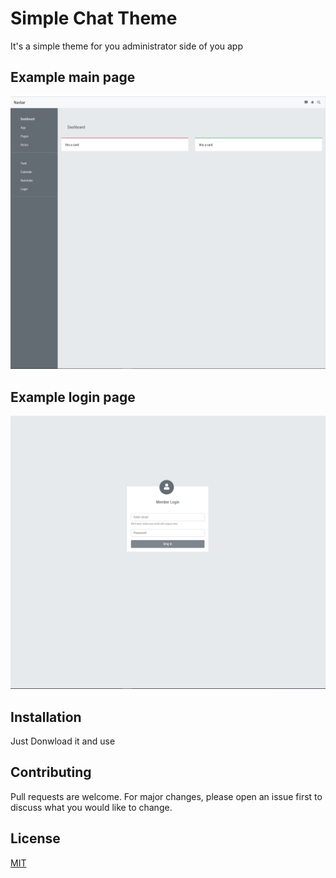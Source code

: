 # Simple Chat Theme

It's a simple theme for you administrator side of you app

## Example main page

![alt text](assest/img/page.PNG "Description goes here")

## Example login page

![alt text](assest/img/login.PNG "Description goes here")

## Installation

Just Donwload it and use

## Contributing
Pull requests are welcome. For major changes, please open an issue first to discuss what you would like to change.

## License
[MIT](https://choosealicense.com/licenses/mit/)
